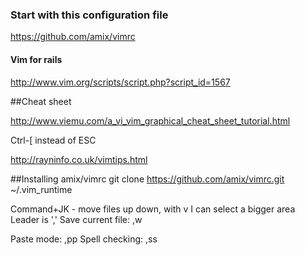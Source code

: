### Start with this configuration file

https://github.com/amix/vimrc

#### Vim for rails

http://www.vim.org/scripts/script.php?script_id=1567

##Cheat sheet

http://www.viemu.com/a_vi_vim_graphical_cheat_sheet_tutorial.html

Ctrl-[ instead of ESC

http://rayninfo.co.uk/vimtips.html

##Installing amix/vimrc
git clone https://github.com/amix/vimrc.git ~/.vim_runtime

Command+JK - move files up down, with v I can select a bigger area
Leader is ','
Save current file: ,w

Paste mode: ,pp
Spell checking: ,ss
